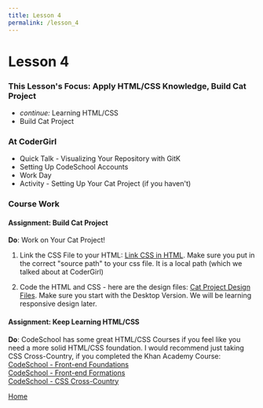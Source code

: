 ```yaml
---
title: Lesson 4
permalink: /lesson_4
---
```


# Lesson 4

### This Lesson's Focus: Apply HTML/CSS Knowledge, Build Cat Project
* <i>continue:</i> Learning HTML/CSS
* Build Cat Project


### At CoderGirl
* Quick Talk - Visualizing Your Repository with GitK
* Setting Up CodeSchool Accounts
* Work Day
* Activity - Setting Up Your Cat Project (if you haven't)


### Course Work

#### Assignment: Build Cat Project  
**Do**: Work on Your Cat Project!  

1) Link the CSS File to your HTML: [Link CSS in HTML](http://www.w3schools.com/tags/tag_link.asp). Make sure you put in the correct "source path" to your css file. It is a local path (which we talked about at CoderGirl)

2) Code the HTML and CSS - here are the design files: [Cat Project Design Files](https://drive.google.com/drive/folders/0B9ILOB0VrUJ5ODFvVTdhRWZiaHc?usp=sharing). Make sure you start with the Desktop Version. We will be learning responsive design later.

#### Assignment: Keep Learning HTML/CSS
**Do**: CodeSchool has some great HTML/CSS Courses if you feel like you need a more solid HTML/CSS foundation.
I would recommend just taking CSS Cross-Country, if you completed the Khan Academy Course:  
[CodeSchool - Front-end Foundations](https://www.codeschool.com/courses/front-end-foundations)  
[CodeSchool - Front-end Formations](https://www.codeschool.com/courses/front-end-formations)  
[CodeSchool - CSS Cross-Country](https://www.codeschool.com/courses/css-cross-country)  

[Home]( /web_group_cohort )
